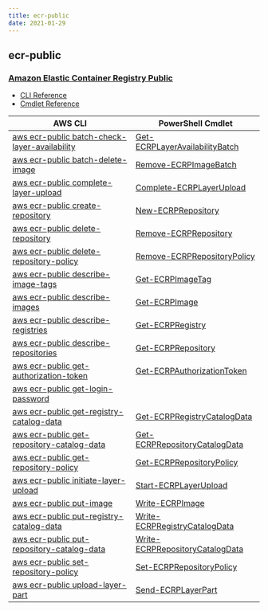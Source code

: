 ```yaml
---
title: ecr-public
date: 2021-01-29
---
```


## ecr-public

### [Amazon Elastic Container Registry Public](https://aws.amazon.com/ecr/)

* [CLI Reference](https://docs.aws.amazon.com/cli/latest/reference/ecr-public/index.html)
* [Cmdlet Reference](https://docs.aws.amazon.com/powershell/latest/reference/items/ECRPublic_cmdlets.html)

|AWS CLI|PowerShell Cmdlet|
|----|----|
|[aws ecr-public batch-check-layer-availability](https://docs.aws.amazon.com/cli/latest/reference/ecr-public/batch-check-layer-availability.html)|[Get-ECRPLayerAvailabilityBatch](https://docs.aws.amazon.com/powershell/latest/reference/items/Get-ECRPLayerAvailabilityBatch.html)|
|[aws ecr-public batch-delete-image](https://docs.aws.amazon.com/cli/latest/reference/ecr-public/batch-delete-image.html)|[Remove-ECRPImageBatch](https://docs.aws.amazon.com/powershell/latest/reference/items/Remove-ECRPImageBatch.html)|
|[aws ecr-public complete-layer-upload](https://docs.aws.amazon.com/cli/latest/reference/ecr-public/complete-layer-upload.html)|[Complete-ECRPLayerUpload](https://docs.aws.amazon.com/powershell/latest/reference/items/Complete-ECRPLayerUpload.html)|
|[aws ecr-public create-repository](https://docs.aws.amazon.com/cli/latest/reference/ecr-public/create-repository.html)|[New-ECRPRepository](https://docs.aws.amazon.com/powershell/latest/reference/items/New-ECRPRepository.html)|
|[aws ecr-public delete-repository](https://docs.aws.amazon.com/cli/latest/reference/ecr-public/delete-repository.html)|[Remove-ECRPRepository](https://docs.aws.amazon.com/powershell/latest/reference/items/Remove-ECRPRepository.html)|
|[aws ecr-public delete-repository-policy](https://docs.aws.amazon.com/cli/latest/reference/ecr-public/delete-repository-policy.html)|[Remove-ECRPRepositoryPolicy](https://docs.aws.amazon.com/powershell/latest/reference/items/Remove-ECRPRepositoryPolicy.html)|
|[aws ecr-public describe-image-tags](https://docs.aws.amazon.com/cli/latest/reference/ecr-public/describe-image-tags.html)|[Get-ECRPImageTag](https://docs.aws.amazon.com/powershell/latest/reference/items/Get-ECRPImageTag.html)|
|[aws ecr-public describe-images](https://docs.aws.amazon.com/cli/latest/reference/ecr-public/describe-images.html)|[Get-ECRPImage](https://docs.aws.amazon.com/powershell/latest/reference/items/Get-ECRPImage.html)|
|[aws ecr-public describe-registries](https://docs.aws.amazon.com/cli/latest/reference/ecr-public/describe-registries.html)|[Get-ECRPRegistry](https://docs.aws.amazon.com/powershell/latest/reference/items/Get-ECRPRegistry.html)|
|[aws ecr-public describe-repositories](https://docs.aws.amazon.com/cli/latest/reference/ecr-public/describe-repositories.html)|[Get-ECRPRepository](https://docs.aws.amazon.com/powershell/latest/reference/items/Get-ECRPRepository.html)|
|[aws ecr-public get-authorization-token](https://docs.aws.amazon.com/cli/latest/reference/ecr-public/get-authorization-token.html)|[Get-ECRPAuthorizationToken](https://docs.aws.amazon.com/powershell/latest/reference/items/Get-ECRPAuthorizationToken.html)|
|[aws ecr-public get-login-password](https://docs.aws.amazon.com/cli/latest/reference/ecr-public/get-login-password.html)||
|[aws ecr-public get-registry-catalog-data](https://docs.aws.amazon.com/cli/latest/reference/ecr-public/get-registry-catalog-data.html)|[Get-ECRPRegistryCatalogData](https://docs.aws.amazon.com/powershell/latest/reference/items/Get-ECRPRegistryCatalogData.html)|
|[aws ecr-public get-repository-catalog-data](https://docs.aws.amazon.com/cli/latest/reference/ecr-public/get-repository-catalog-data.html)|[Get-ECRPRepositoryCatalogData](https://docs.aws.amazon.com/powershell/latest/reference/items/Get-ECRPRepositoryCatalogData.html)|
|[aws ecr-public get-repository-policy](https://docs.aws.amazon.com/cli/latest/reference/ecr-public/get-repository-policy.html)|[Get-ECRPRepositoryPolicy](https://docs.aws.amazon.com/powershell/latest/reference/items/Get-ECRPRepositoryPolicy.html)|
|[aws ecr-public initiate-layer-upload](https://docs.aws.amazon.com/cli/latest/reference/ecr-public/initiate-layer-upload.html)|[Start-ECRPLayerUpload](https://docs.aws.amazon.com/powershell/latest/reference/items/Start-ECRPLayerUpload.html)|
|[aws ecr-public put-image](https://docs.aws.amazon.com/cli/latest/reference/ecr-public/put-image.html)|[Write-ECRPImage](https://docs.aws.amazon.com/powershell/latest/reference/items/Write-ECRPImage.html)|
|[aws ecr-public put-registry-catalog-data](https://docs.aws.amazon.com/cli/latest/reference/ecr-public/put-registry-catalog-data.html)|[Write-ECRPRegistryCatalogData](https://docs.aws.amazon.com/powershell/latest/reference/items/Write-ECRPRegistryCatalogData.html)|
|[aws ecr-public put-repository-catalog-data](https://docs.aws.amazon.com/cli/latest/reference/ecr-public/put-repository-catalog-data.html)|[Write-ECRPRepositoryCatalogData](https://docs.aws.amazon.com/powershell/latest/reference/items/Write-ECRPRepositoryCatalogData.html)|
|[aws ecr-public set-repository-policy](https://docs.aws.amazon.com/cli/latest/reference/ecr-public/set-repository-policy.html)|[Set-ECRPRepositoryPolicy](https://docs.aws.amazon.com/powershell/latest/reference/items/Set-ECRPRepositoryPolicy.html)|
|[aws ecr-public upload-layer-part](https://docs.aws.amazon.com/cli/latest/reference/ecr-public/upload-layer-part.html)|[Send-ECRPLayerPart](https://docs.aws.amazon.com/powershell/latest/reference/items/Send-ECRPLayerPart.html)|

